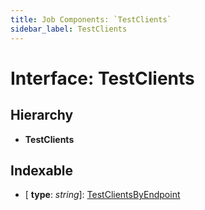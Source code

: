 ```yaml
---
title: Job Components: `TestClients`
sidebar_label: TestClients
---
```


# Interface: TestClients

## Hierarchy

* **TestClients**

## Indexable

* \[ **type**: *string*\]: [TestClientsByEndpoint](testclientsbyendpoint.md)
